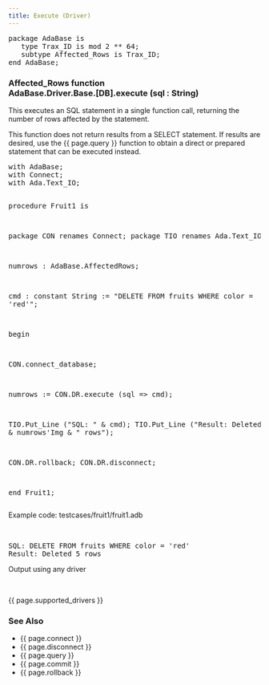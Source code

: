 ```yaml
---
title: Execute (Driver)
---
```


<div class="leftside">
<pre class="code">
package AdaBase is
   type Trax_ID is mod 2 ** 64;
   subtype Affected_Rows is Trax_ID;
end AdaBase;
</pre>
<h3>Affected_Rows function<br/>
AdaBase.Driver.Base.[DB].execute (sql : String)</h3>
<p>This executes an SQL statement in a single function call,
returning the number of rows affected by the statement.</p>
<p>This function does not return results from a SELECT statement.
If results are desired, use the {{ page.query }} function to obtain a direct
or prepared statement that can be executed instead.</p>
<pre class="code">
with AdaBase;
with Connect;
with Ada.Text_IO;

procedure Fruit1 is

   package CON renames Connect;
   package TIO renames Ada.Text_IO;

   numrows : AdaBase.AffectedRows;

   cmd : constant String := "DELETE FROM fruits WHERE color = 'red'";

begin

   CON.connect_database;

   numrows := CON.DR.execute (sql => cmd);

   TIO.Put_Line ("SQL: " & cmd);
   TIO.Put_Line ("Result: Deleted" & numrows'Img & " rows");

   CON.DR.rollback;
   CON.DR.disconnect;

end Fruit1;
</pre>
<p class="caption">Example code: testcases/fruit1/fruit1.adb</p>
<br/>
<pre class="output">
SQL: DELETE FROM fruits WHERE color = 'red'
Result: Deleted 5 rows
</pre>
<p class="caption">Output using any driver</p>
<br/>
<p>{{ page.supported_drivers }}</p>
</div>
<div class="sidenav">
  <h3>See Also</h3>
  <ul>
    <li>{{ page.connect }}</li>
    <li>{{ page.disconnect }}</li>
    <li>{{ page.query }}</li>
    <li>{{ page.commit }}</li>
    <li>{{ page.rollback }}</li>
  </ul>
</div>
